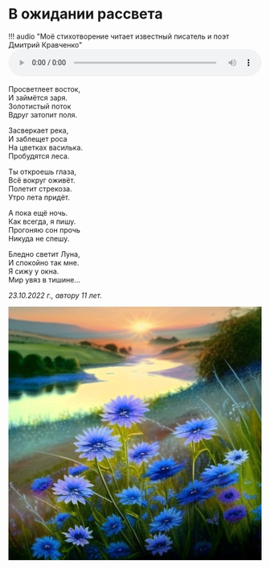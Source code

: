 # В ожидании рассвета

!!! audio "Моё стихотворение читает известный писатель и поэт Дмитрий Кравченко"
    <audio controls preload="metadata" style="width: 100%">
        <source src="/audio/poems/before-sunrise.ogg" type="audio/ogg">
        <source src="/audio/poems/before-sunrise.mp3" type="audio/mpeg">
        Ваш браузер не поддерживает воспроизведение звука на странице.
        Вы можете <a href="/audio/poems/before-sunrise.mp3">скачать аудио</a>.
    </audio>

Просветлеет восток,  
И займётся заря.  
Золотистый поток  
Вдруг затопит поля.

Засверкает река,  
И заблещет роса  
На цветках василька.  
Пробудятся леса.

Ты откроешь глаза,  
Всё вокруг оживёт.  
Полетит стрекоза.  
Утро лета придёт.

А пока ещё ночь.  
Как всегда, я пишу.  
Прогоняю сон прочь  
Никуда не спешу.

Бледно светит Луна,  
И спокойно так мне.  
Я сижу у окна.  
Мир увяз в тишине...

*23.10.2022 г., автору 11 лет.*

![В ожидании рассвета](../images/before-sunrise.jpg)
